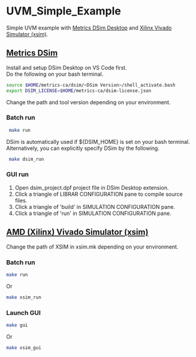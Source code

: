 # UVM_Simple_Example

Simple UVM example with [Metrics DSim Desktop](https://www.metrics.ca/) and [Xilinx Vivado Simulator (xsim)](https://www.xilinx.com/support/download/index.html/content/xilinx/en/downloadNav/vivado-design-tools.html).

## [Metrics DSim](https://www.metrics.ca/)

Install and setup DSim Desktop on VS Code first.  
Do the following on your bash terminal.

```bash
source $HOME/metrics-ca/dsim/<DSim Version>/shell_activate.bash
export DSIM_LICENSE=$HOME/metrics-ca/dsim-license.json
```

Change the path and tool version depending on your environment.

### Batch run

```bash
 make run
 ```

DSim is automatically used if ${DSIM_HOME} is set on your bash terminal.  
Alternatively, you can explicitly specify DSim by the following.

```bash
 make dsim_run
 ```

### GUI run

  1. Open dsim_project.dpf project file in DSim Desktop extension.
  2. Click a triangle of LIBRAR CONFIGURATION pane to compile source files.
  3. Click a triangle of 'build' in SIMULATION CONFIGURATION pane.
  4. Click a triangle of 'run' in SIMULATION CONFIGURATION pane.


## [AMD (Xilinx) Vivado Simulator (xsim)](https://www.xilinx.com/support/download/index.html/content/xilinx/en/downloadNav/vivado-design-tools.html)

Change the path of XSIM in xsim.mk depending on your environment.

### Batch run

```bash
make run
```

Or

```bash
make xsim_run
```

### Launch GUI

```bash
make gui
```

Or

```bash
make xsim_gui
```
